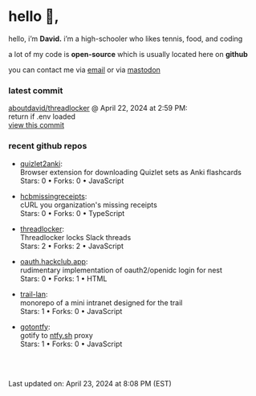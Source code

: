 <h1>hello 👋,</h1>
<p>hello, i’m <b>David.</b> i’m a high-schooler who likes tennis, food, and coding</p>
<p>a lot of my code is <strong>open-source</strong> which is usually located here on <strong>github</strong></p>
<p>you can contact me via <a href="mailto:aboutdavid@protonmail.com">email</a> or via <a href="https://social.dino.icu/@david">mastodon</a></p>
<h3>latest commit</h3>
<p><a href="https://github.com/aboutdavid/threadlocker">aboutdavid/threadlocker</a> @ April 22, 2024 at 2:59 PM:<br>
return if .env loaded<br>
<a href="https://github.com/aboutdavid/threadlocker/commit/16dd6815e84d68f123d171836557ebd7cff1a241">view this commit</a></p>
<h3>recent github repos</h3>
<ul>
<li>
<p><a href="https://github.com/aboutdavid/quizlet2anki">quizlet2anki</a>:<br>
Browser extension for downloading Quizlet sets as Anki flashcards<br>
Stars: 0 • Forks: 0 • JavaScript</p>
</li>
<li>
<p><a href="https://github.com/aboutdavid/hcbmissingreceipts">hcbmissingreceipts</a>:<br>
cURL you organization's missing receipts<br>
Stars: 0 • Forks: 0 • TypeScript</p>
</li>
<li>
<p><a href="https://github.com/aboutdavid/threadlocker">threadlocker</a>:<br>
Threadlocker locks Slack threads<br>
Stars: 2 • Forks: 2 • JavaScript</p>
</li>
<li>
<p><a href="https://github.com/aboutdavid/oauth.hackclub.app">oauth.hackclub.app</a>:<br>
rudimentary implementation of oauth2/openidc login for nest<br>
Stars: 0 • Forks: 1 • HTML</p>
</li>
<li>
<p><a href="https://github.com/aboutdavid/trail-lan">trail-lan</a>:<br>
monorepo of a mini intranet designed for the trail<br>
Stars: 1 • Forks: 0 • JavaScript</p>
</li>
<li>
<p><a href="https://github.com/aboutdavid/gotontfy">gotontfy</a>:<br>
gotify to <a href="http://ntfy.sh">ntfy.sh</a> proxy<br>
Stars: 1 • Forks: 0 • JavaScript</p>
</li>
</ul>
<p><br><br></p>
<p>Last updated on: April 23, 2024 at 8:08 PM (EST)</p>
